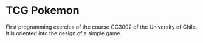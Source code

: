 # TCG Pokemon


First programming exercies of the course CC3002 of the University of Chile. It is oriented into the design of a simple game.
